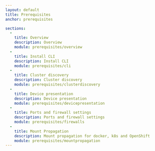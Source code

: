 ```yaml
---
layout: default
title: Prerequisites
anchor: prerequisites

sections:
  -
    title: Overview
    description: Overview
    module: prerequisites/overview
  -
    title: Install CLI
    description: Install CLI
    module: prerequisites/cli
  -
    title: Cluster discovery
    description: Cluster discovery
    module: prerequisites/clusterdiscovery
  -
    title: Device presentation
    description: Device presentation
    module: prerequisites/devicepresentation
  -
    title: Ports and firewall settings
    description: Ports and firewall settings
    module: prerequisites/firewalls
  -
    title: Mount Propagation
    description: Mount propagation for docker, k8s and OpenShift
    module: prerequisites/mountpropagation
---
```

